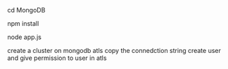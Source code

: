 cd MongoDB

npm install

node app.js

create a cluster on mongodb atls 
copy the connedction string 
create user and give permission to user in atls

